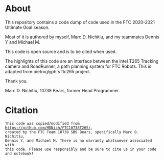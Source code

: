 # About

This repository contains a code dump of code used in the FTC 2020-2021 Ultimate Goal season. 

Most of it is authored by myself, Marc D. Nichitiu, and my teammates Dennis Y and Michael M.

This code is open source and is to be cited when used. 

The highlights of this code are an interface between the intel T265 Tracking camera and RoadRunner, a path planning system for FTC Robots. This is adapted from pietroglyph's ftc265 project.

Thank you.

Marc D. Nichitiu, 10738 Bears, former Head Programmer.


# Citation

<code>This code was copied/modified from https://github.com/MDNich/FTC10738T265/, created by the FTC Team 10738 SBS Bears, specifically Marc D. Nichitiu, Dennis Y, and Michael M. There is no warranty whatsoever associated with this code. Please use responsibly and be sure to cite us in your code and notebook!</code>

